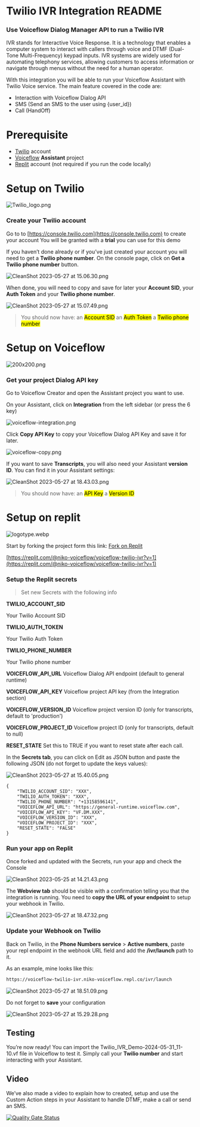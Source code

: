 # Twilio IVR Integration README

### Use Voiceflow Dialog Manager API to run a Twilio IVR

IVR stands for Interactive Voice Response. It is a technology that enables a computer system to interact with callers through voice and DTMF (Dual-Tone Multi-Frequency) keypad inputs. IVR systems are widely used for automating telephony services, allowing customers to access information or navigate through menus without the need for a human operator.

With this integration you will be able to run your Voiceflow Assistant with Twilio Voice service.
The main feature covered in the code are:

- Interaction with Voiceflow Dialog API
- SMS (Send an SMS to the user using {user_id})
- Call (HandOff)

# Prerequisite

- [Twilio](https://console.twilio.com) account
- [Voiceflow](https://www.voiceflow.com/) **Assistant** project
- [Replit](https://replit.com) account (not required if you run the code locally)

# Setup on Twilio

![Twilio_logo.png](images/Twilio_logo.png)

### Create your Twilio account

Go to to [https://console.twilio.com](https://console.twilio.com) to create your account
You will be granted with a **trial** you can use for this demo

If you haven’t done already or if you’ve just created your account you will need to get a **Twilio phone number**. On the console page, click on **Get a Twilio phone number** button.

![CleanShot 2023-05-27 at 15.06.30.png](images/CleanShot_2023-05-27_at_15.06.30.png)

When done, you will need to copy and save for later your **Account SID**, your **Auth Token** and your **Twilio phone number**.

![CleanShot 2023-05-27 at 15.07.49.png](images/CleanShot_2023-05-27_at_15.07.49.png)

> You should now have:
an <mark>Account SID</mark>
an <mark>Auth Token</mark>
a <mark>Twilio phone number</mark>
>

# Setup on Voiceflow

![200x200.png](images/200x200.png)

### Get your project Dialog API key

Go to Voiceflow Creator and open the Assistant project you want to use.

On your Assistant, click on **Integration** from the left sidebar (or press the 6 key)

![voiceflow-integration.png](images/voiceflow-integration.png)

Click **Copy API Key** to copy your Voiceflow Dialog API Key and save it for later.

![voiceflow-copy.png](images/voiceflow-copy.png)

If you want to save **Transcripts**, you will also need your Assistant **version ID**.
You can find it in your Assistant settings:

![CleanShot 2023-05-27 at 18.43.03.png](images/CleanShot_2023-05-27_at_18.43.03.png)

> You should now have:
an <mark>API Key</mark>
a <mark>Version ID</mark>
>

# Setup on replit

![logotype.webp](images/logotype.webp)

Start by forking the project form this link: [Fork on Replit](https://replit.com/@niko-voiceflow/voiceflow-twilio-ivr?v=1)

[https://replit.com/@niko-voiceflow/voiceflow-twilio-ivr?v=1](https://replit.com/@niko-voiceflow/voiceflow-twilio-ivr?v=1)

### Setup the Replit secrets

> Set new Secrets with the following info
>

**TWILIO_ACCOUNT_SID**

Your Twilio Account SID

**TWILIO_AUTH_TOKEN**

Your Twilio Auth Token

**TWILIO_PHONE_NUMBER**

Your Twilio phone number

**VOICEFLOW_API_URL**
Voiceflow Dialog API endpoint (default to general runtime)

**VOICEFLOW_API_KEY**
Voiceflow project API key (from the Integration section)

**VOICEFLOW_VERSION_ID**
Voiceflow project version ID (only for transcripts, default to 'production')

**VOICEFLOW_PROJECT_ID**
Voiceflow project ID (only for transcripts, default to null)

**RESET_STATE**
Set this to TRUE if you want to reset state after each call.

In the **Secrets tab**, you can click on Edit as JSON button and paste the following JSON (do not forget to update the keys values):

![CleanShot 2023-05-27 at 15.40.05.png](images/CleanShot_2023-05-27_at_15.40.05.png)

```
{
	"TWILIO_ACCOUNT_SID": "XXX",
	"TWILIO_AUTH_TOKEN": "XXX",
	"TWILIO_PHONE_NUMBER": "+13158596141",
	"VOICEFLOW_API_URL": "https://general-runtime.voiceflow.com",
	"VOICEFLOW_API_KEY": "VF.DM.XXX",
	"VOICEFLOW_VERSION_ID": "XXX",
	"VOICEFLOW_PROJECT_ID": "XXX",
	"RESET_STATE": "FALSE"
}

```

### Run your app on Replit

Once forked and updated with the Secrets, run your app and check the Console

![CleanShot 2023-05-25 at 14.21.43.png](images/CleanShot_2023-05-25_at_14.21.43.png)

The **Webview tab** should be visible with a confirmation telling you that the integration is running.
You need to **copy the URL of your endpoint** to setup your webhook in Twilio.

![CleanShot 2023-05-27 at 18.47.32.png](images/CleanShot_2023-05-27_at_18.47.32.png)

### Update your Webhook on Twilio

Back on Twilio, in the **Phone Numbers service** > **Active numbers**, paste your repl endpoint in the webhook URL field and add the **/ivr/launch** path to it.

As an example, mine looks like this:

```bash
https://voiceflow-twilio-ivr.niko-voiceflow.repl.co/ivr/launch
```

![CleanShot 2023-05-27 at 18.51.09.png](images/CleanShot_2023-05-27_at_18.51.09.png)

Do not forget to **save** your configuration

![CleanShot 2023-05-27 at 15.29.28.png](images/CleanShot_2023-05-27_at_15.29.28.png)

## Testing

You’re now ready!
You can import the Twilio_IVR_Demo-2024-05-31_11-10.vf file in Voiceflow to test it.
Simply call your **Twilio number** and start interacting with your Assistant.


## Video

We’ve also made a video to explain how to created, setup and use the Custom Action steps in your Assistant to handle DTMF, make a call or send an SMS.

[![Quality Gate Status](https://sonarcloud.io/api/project_badges/measure?project=voiceflow-community_voiceflow-twilio-ivr&metric=alert_status)](https://sonarcloud.io/summary/new_code?id=voiceflow-community_voiceflow-twilio-ivr)
